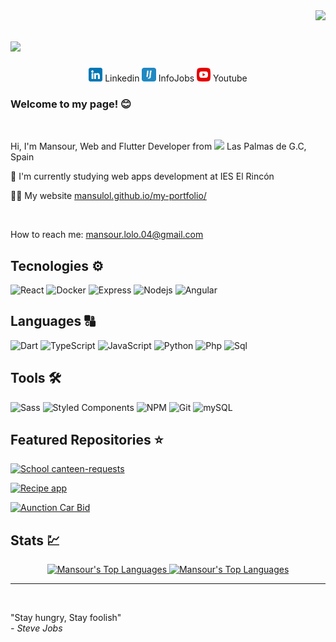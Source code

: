 <a href="https://visitorbadge.io/status?path=https%3A%2F%2Fgithub.com%2Fmansulol">
  <img align="right" src="https://api.visitorbadge.io/api/visitors?path=https%3A%2F%2Fgithub.com%2Fmansulol&labelColor=%23697689&countColor=%232ccce4" />
</a>

<h1 align="left">
  <a href="https://git.io/typing-svg">
    <img src="https://readme-typing-svg.herokuapp.com/?lines=Hello,+There!+👋;This+is+Mansour+Lo+Lo....;Nice+to+meet+you!&center=true&size=26">
  </a>
</h1>

<p align="center">
  <img href="https://www.linkedin.com/in/mansour-lo-lo-722204332/" height="22px" src="./Images/linkedin.png">
  <span>Linkedin</span>
  <img href="https://www.infojobs.net/candidate/cv/view/index.xhtml?dgv=6889177562589839967" height="22px" src="./Images/infojobs.svg">
  <span>InfoJobs</span>
  <img href="https://www.youtube.com/" height="22px" src="./Images/youtube.png"> 
  <span>Youtube</span>
</p>

### Welcome to my page! 😊
<br>

<p align="start">
 Hi, I'm Mansour, Web and Flutter Developer from <img src="https://cdn-icons-png.flaticon.com/512/197/197593.png" width="13"/> 
 Las Palmas de G.C, Spain
</p>

<p>
  🔬 I'm currently studying web apps development at IES El Rincón
</p> 
<p>
  ⛓️‍💥 My website <a href="https://mansulol.github.io/my-portfolio/"> mansulol.github.io/my-portfolio/  </a>
</p>

<br>

<p>How to reach me: <a href="mailto:mansour.lolo.04@gmail.com">mansour.lolo.04@gmail.com</a></p>

## Tecnologies ⚙️
<p>
  <img alt="React" src="https://img.shields.io/badge/-React-45b8d8?style=flat-square&logo=react&logoColor=white" />
  <img alt="Docker" src="https://img.shields.io/badge/-Docker-46a2f1?style=flat-square&logo=docker&logoColor=white" />
  <img alt="Express" src="https://img.shields.io/badge/Express-B2B2B2?style=flat-square&logo=Express&logoColor=white" />
  <img alt="Nodejs" src="https://img.shields.io/badge/-Nodejs-43853d?style=flat-square&logo=Node.js&logoColor=white" />
  <img alt="Angular" src="https://img.shields.io/badge/-Angular-DD0031?style=flat-square&logo=angular&logoColor=white" />
</p>


## Languages 🔠
<p>
  <img alt="Dart" src="https://custom-icon-badges.demolab.com/badge/Dart-2AB5F5.svg?logo=dart&logoColor=white"></a>
  <img alt="TypeScript" src="https://img.shields.io/badge/-TypeScript-007ACC?style=flat-square&logo=typescript&logoColor=white" />
  <img alt="JavaScript" src="https://img.shields.io/badge/JavaScript-F7DF1E.svg?logo=javascript&logoColor=black"></a>
  <img alt="Python" src="https://img.shields.io/badge/Python-14354C.svg?logo=python&logoColor=white"></a>
  <img alt="Php" src="https://img.shields.io/badge/Php-7a86b8.svg?logo=php&logoColor=white"></a>
  <img alt="Sql" src="https://img.shields.io/badge/SQL-ffffff.svg?logo=sql&logoColor=white"></a>
</p>


## Tools 🛠️
<p>
  <img alt="Sass" src="https://img.shields.io/badge/-Sass-CC6699?style=flat-square&logo=sass&logoColor=white" />
  <img alt="Styled Components" src="https://img.shields.io/badge/-Styled_Components-db7092?style=flat-square&logo=styled-components&logoColor=white" />
  <img alt="NPM" src="https://img.shields.io/badge/-NPM-CB3837?style=flat-square&logo=npm&logoColor=white" />
  <img alt="Git" src="https://img.shields.io/badge/-GIT-E34F26?style=flat-square&logo=git&logoColor=white" />
  <img alt="mySQL" src="https://img.shields.io/badge/mysql-3e6e93.svg?logo=mysql&logoColor=white"></a>
</p>

## Featured Repositories ⭐

[![School canteen-requests](https://svg.bookmark.style/api?url=https://github.com/mansulol/School-canteen-requests&mode=dark&style=horizontal)](https://github.com/mansulol/School-canteen-requests)

[![Recipe app](https://svg.bookmark.style/api?url=https://github.com/mansulol/Recipe-app&mode=light&style=horizontal)](https://github.com/mansulol/Recipe-app)

[![Aunction Car Bid](https://svg.bookmark.style/api?url=https://github.com/mansulol/Aunction-Car-Bid&mode=dark&style=horizontal)](https://github.com/mansulol/Aunction-Car-Bid)


## Stats 💹

<p align="center">
  <a href="https://github.com/DenverCoder1/github-readme-streak-stats">
    <img alt="Mansour's Top Languages" src="https://streak-stats.demolab.com/?user=mansulol&theme=dark" height="200px"/>
  </a>

<!--
  <a href="https://github-readme-stats.vercel.app">
    <img  alt="GitHub Stats" src="https://github-readme-stats.vercel.app/api?username=mansulol&amp;show_icons=true&theme=react" height="200px"/>
  </a> -->

  <a href="https://denvercoder1-github-readme-stats.vercel.app/">
    <img alt="Mansour's Top Languages" src="https://denvercoder1-github-readme-stats.vercel.app/api/top-langs/?username=mansulol&langs_count=8&layout=compact&theme=react&hide_border=true&bg_color=1F222E&title_color=F85D7F&icon_color=F8D866&hide=Jupyter%20Notebook,Roff" height="200px"/>
  </a>
  
</p>

---
</br>
<p>
"Stay hungry, Stay foolish"
</br>
<cite>- Steve Jobs</cite> 
</p>

